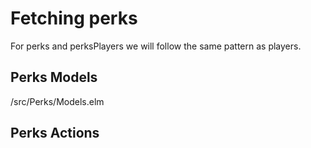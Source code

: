 # Fetching perks

For perks and perksPlayers we will follow the same pattern as players.

## Perks Models

/src/Perks/Models.elm

## Perks Actions